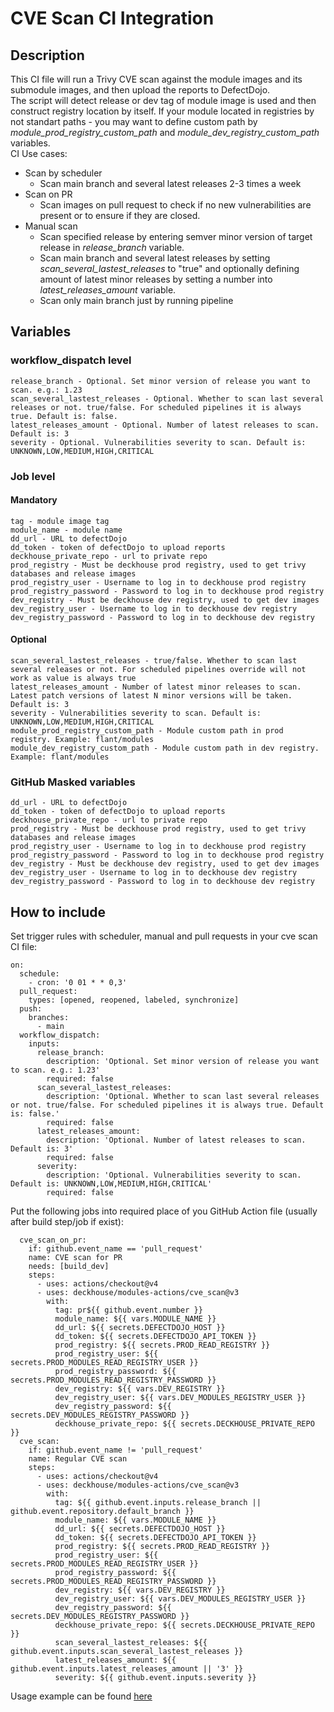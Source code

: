 # CVE Scan CI Integration

## Description
This CI file will run a Trivy CVE scan against the module images and its submodule images, and then upload the reports to DefectDojo.  
The script will detect release or dev tag of module image is used and then construct registry location by itself. If your module located in registries by not standart paths - you may want to define custom path by *module_prod_registry_custom_path* and *module_dev_registry_custom_path* variables.  
CI Use cases:  
- Scan by scheduler
  - Scan main branch and several latest releases 2-3 times a week
- Scan on PR
  - Scan images on pull request to check if no new vulnerabilities are present or to ensure if they are closed.
- Manual scan
  - Scan specified release by entering semver minor version of target release in *release_branch* variable.
  - Scan main branch and several latest releases by setting *scan_several_lastest_releases* to "true" and optionally defining amount of latest minor releases by setting a number into *latest_releases_amount* variable.
  - Scan only main branch just by running pipeline

## Variables

### workflow_dispatch level
```
release_branch - Optional. Set minor version of release you want to scan. e.g.: 1.23
scan_several_lastest_releases - Optional. Whether to scan last several releases or not. true/false. For scheduled pipelines it is always true. Default is: false.
latest_releases_amount - Optional. Number of latest releases to scan. Default is: 3
severity - Optional. Vulnerabilities severity to scan. Default is: UNKNOWN,LOW,MEDIUM,HIGH,CRITICAL
```

### Job level

#### Mandatory
```
tag - module image tag
module_name - module name
dd_url - URL to defectDojo
dd_token - token of defectDojo to upload reports
deckhouse_private_repo - url to private repo
prod_registry - Must be deckhouse prod registry, used to get trivy databases and release images
prod_registry_user - Username to log in to deckhouse prod registry
prod_registry_password - Password to log in to deckhouse prod registry
dev_registry - Must be deckhouse dev registry, used to get dev images
dev_registry_user - Username to log in to deckhouse dev registry
dev_registry_password - Password to log in to deckhouse dev registry
```
#### Optional
```
scan_several_lastest_releases - true/false. Whether to scan last several releases or not. For scheduled pipelines override will not work as value is always true
latest_releases_amount - Number of latest minor releases to scan. Latest patch versions of latest N minor versions will be taken. Default is: 3
severity - Vulnerabilities severity to scan. Default is: UNKNOWN,LOW,MEDIUM,HIGH,CRITICAL
module_prod_registry_custom_path - Module custom path in prod registry. Example: flant/modules
module_dev_registry_custom_path - Module custom path in dev registry. Example: flant/modules
```

### GitHub Masked variables
```
dd_url - URL to defectDojo
dd_token - token of defectDojo to upload reports
deckhouse_private_repo - url to private repo
prod_registry - Must be deckhouse prod registry, used to get trivy databases and release images
prod_registry_user - Username to log in to deckhouse prod registry
prod_registry_password - Password to log in to deckhouse prod registry
dev_registry - Must be deckhouse dev registry, used to get dev images
dev_registry_user - Username to log in to deckhouse dev registry
dev_registry_password - Password to log in to deckhouse dev registry
```

## How to include

Set trigger rules with scheduler, manual and pull requests in your cve scan CI file:  
```
on:
  schedule:
    - cron: '0 01 * * 0,3'
  pull_request:
    types: [opened, reopened, labeled, synchronize]
  push:
    branches:
      - main
  workflow_dispatch:
    inputs:
      release_branch:
        description: 'Optional. Set minor version of release you want to scan. e.g.: 1.23'
        required: false
      scan_several_lastest_releases:
        description: 'Optional. Whether to scan last several releases or not. true/false. For scheduled pipelines it is always true. Default is: false.'
        required: false
      latest_releases_amount:
        description: 'Optional. Number of latest releases to scan. Default is: 3'
        required: false
      severity:
        description: 'Optional. Vulnerabilities severity to scan. Default is: UNKNOWN,LOW,MEDIUM,HIGH,CRITICAL'
        required: false
```

Put the following jobs into required place of you GitHub Action file (usually after build step/job if exist):  
```
  cve_scan_on_pr:
    if: github.event_name == 'pull_request'
    name: CVE scan for PR
    needs: [build_dev]
    steps:
      - uses: actions/checkout@v4
      - uses: deckhouse/modules-actions/cve_scan@v3
        with:
          tag: pr${{ github.event.number }}
          module_name: ${{ vars.MODULE_NAME }}
          dd_url: ${{ secrets.DEFECTDOJO_HOST }}
          dd_token: ${{ secrets.DEFECTDOJO_API_TOKEN }}
          prod_registry: ${{ secrets.PROD_READ_REGISTRY }}
          prod_registry_user: ${{ secrets.PROD_MODULES_READ_REGISTRY_USER }}
          prod_registry_password: ${{ secrets.PROD_MODULES_READ_REGISTRY_PASSWORD }}
          dev_registry: ${{ vars.DEV_REGISTRY }}
          dev_registry_user: ${{ vars.DEV_MODULES_REGISTRY_USER }}
          dev_registry_password: ${{ secrets.DEV_MODULES_REGISTRY_PASSWORD }}
          deckhouse_private_repo: ${{ secrets.DECKHOUSE_PRIVATE_REPO }}
  cve_scan:
    if: github.event_name != 'pull_request'
    name: Regular CVE scan
    steps:
      - uses: actions/checkout@v4
      - uses: deckhouse/modules-actions/cve_scan@v3
        with:
          tag: ${{ github.event.inputs.release_branch || github.event.repository.default_branch }}
          module_name: ${{ vars.MODULE_NAME }}
          dd_url: ${{ secrets.DEFECTDOJO_HOST }}
          dd_token: ${{ secrets.DEFECTDOJO_API_TOKEN }}
          prod_registry: ${{ secrets.PROD_READ_REGISTRY }}
          prod_registry_user: ${{ secrets.PROD_MODULES_READ_REGISTRY_USER }}
          prod_registry_password: ${{ secrets.PROD_MODULES_READ_REGISTRY_PASSWORD }}
          dev_registry: ${{ vars.DEV_REGISTRY }}
          dev_registry_user: ${{ vars.DEV_MODULES_REGISTRY_USER }}
          dev_registry_password: ${{ secrets.DEV_MODULES_REGISTRY_PASSWORD }}
          deckhouse_private_repo: ${{ secrets.DECKHOUSE_PRIVATE_REPO }}
          scan_several_lastest_releases: ${{ github.event.inputs.scan_several_lastest_releases }}
          latest_releases_amount: ${{ github.event.inputs.latest_releases_amount || '3' }}
          severity: ${{ github.event.inputs.severity }}
```

Usage example can be found [here](../.examples/cve_scan.yml)

